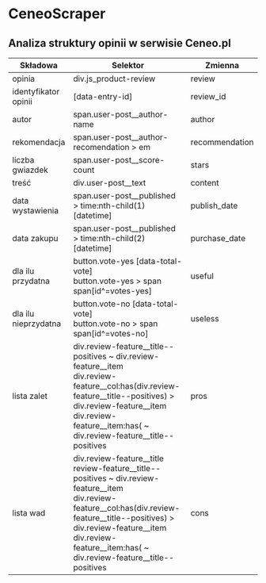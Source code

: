 # CeneoScraper

## Analiza struktury opinii w serwisie Ceneo.pl

|Składowa|Selektor|Zmienna|
|--------|--------|-------|
|opinia|div.js_product-review|review|
|identyfikator opinii|\[data-entry-id\]|review_id|
|autor|span.user-post__author-name|author|
|rekomendacja|span.user-post__author-recomendation > em|recommendation|
|liczba gwiazdek|span.user-post__score-count|stars|
|treść|div.user-post__text|content|
|data wystawienia|span.user-post__published > time:nth-child(1)\[datetime\]|publish_date|
|data zakupu|span.user-post__published > time:nth-child(2)\[datetime\]|purchase_date|
|dla ilu przydatna|button.vote-yes [data-total-vote]<br>button.vote-yes > span<br>span[id^=votes-yes]|useful|
|dla ilu nieprzydatna|button.vote-no [data-total-vote]<br>button.vote-no > span<br>span[id^=votes-no]|useless|
|lista zalet|div.review-feature__title--positives ~ div.review-feature__item<br>div.review-feature__col:has(div.review-feature__title--positives) > div.review-feature__item<br>div.review-feature__item:has( ~ div.review-feature__title--positives|pros|
|lista wad|div.review-feature__title review-feature__title--positives ~ div.review-feature__item<br>div.review-feature__col:has(div.review-feature__title--positives) > div.review-feature__item<br>div.review-feature__item:has( ~ div.review-feature__title--positives|cons|
